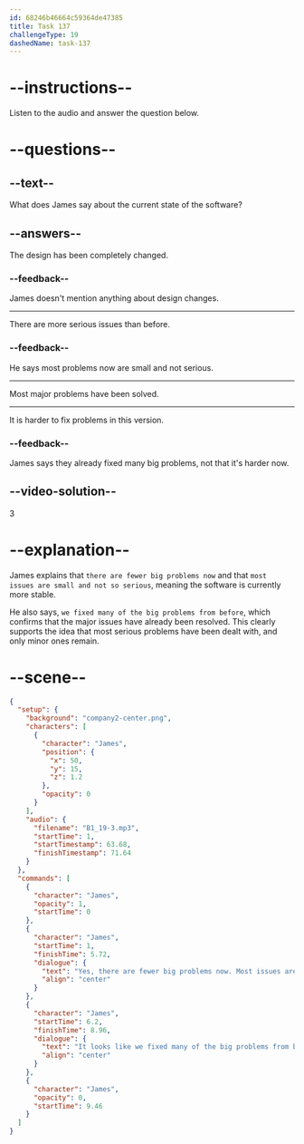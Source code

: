 ```yaml
---
id: 68246b46664c59364de47385
title: Task 137
challengeType: 19
dashedName: task-137
---
```


<!-- (Audio) James: Yes, there are fewer big problems now. Most issues are small and not so serious. It looks like we fixed many of the big problems from before. -->

# --instructions--

Listen to the audio and answer the question below.

# --questions--

## --text--

What does James say about the current state of the software?

## --answers--

The design has been completely changed.

### --feedback--

James doesn't mention anything about design changes.

---

There are more serious issues than before.

### --feedback--

He says most problems now are small and not serious.

---

Most major problems have been solved.

---

It is harder to fix problems in this version.

### --feedback--

James says they already fixed many big problems, not that it's harder now.

## --video-solution--

3

# --explanation--

James explains that `there are fewer big problems now` and that `most issues are small and not so serious`, meaning the software is currently more stable.

He also says, `we fixed many of the big problems from before`, which confirms that the major issues have already been resolved. This clearly supports the idea that most serious problems have been dealt with, and only minor ones remain.

# --scene--

```json
{
  "setup": {
    "background": "company2-center.png",
    "characters": [
      {
        "character": "James",
        "position": {
          "x": 50,
          "y": 15,
          "z": 1.2
        },
        "opacity": 0
      }
    ],
    "audio": {
      "filename": "B1_19-3.mp3",
      "startTime": 1,
      "startTimestamp": 63.68,
      "finishTimestamp": 71.64
    }
  },
  "commands": [
    {
      "character": "James",
      "opacity": 1,
      "startTime": 0
    },
    {
      "character": "James",
      "startTime": 1,
      "finishTime": 5.72,
      "dialogue": {
        "text": "Yes, there are fewer big problems now. Most issues are small and not so serious.",
        "align": "center"
      }
    },
    {
      "character": "James",
      "startTime": 6.2,
      "finishTime": 8.96,
      "dialogue": {
        "text": "It looks like we fixed many of the big problems from before.",
        "align": "center"
      }
    },
    {
      "character": "James",
      "opacity": 0,
      "startTime": 9.46
    }
  ]
}
```
